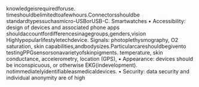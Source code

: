 knowledgeisrequiredforuse.
timeshouldbelimitedtoafewhours.Connectorsshouldbe
standardtypessuchasmicro-USBorUSB-C.
Smartwatches • Accessibility: design of devices and associated phone apps
shouldaccountfordifferencesinagegroups,genders,vision
Highlypopularlifestyletechdevice.
Signals: photoplethysmography, O2 saturation, skin capabilities,andbodysizes.Particularcareshouldbegivento
testingPPGsensorsonavarietyofskinpigments.
temperature, skin conductance, accelerometry, location (GPS),
• Appearance: devices should be inconspicuous, or otherwise
EKG(indevelopment).
notimmediatelyidentifiableasmedicaldevices.
• Security: data security and individual anonymity are of high